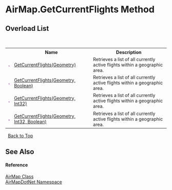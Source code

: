 # AirMap.GetCurrentFlights Method 
 


## Overload List
&nbsp;<table><tr><th></th><th>Name</th><th>Description</th></tr><tr><td>![Public method](media/pubmethod.gif "Public method")</td><td><a href="M_AirMapDotNet_AirMap_GetCurrentFlights">GetCurrentFlights(Geometry)</a></td><td>
Retrieves a list of all currently active flights within a geographic area.</td></tr><tr><td>![Public method](media/pubmethod.gif "Public method")</td><td><a href="M_AirMapDotNet_AirMap_GetCurrentFlights_1">GetCurrentFlights(Geometry, Boolean)</a></td><td>
Retrieves a list of all currently active flights within a geographic area.</td></tr><tr><td>![Public method](media/pubmethod.gif "Public method")</td><td><a href="M_AirMapDotNet_AirMap_GetCurrentFlights_2">GetCurrentFlights(Geometry, Int32)</a></td><td>
Retrieves a list of all currently active flights within a geographic area.</td></tr><tr><td>![Public method](media/pubmethod.gif "Public method")</td><td><a href="M_AirMapDotNet_AirMap_GetCurrentFlights_3">GetCurrentFlights(Geometry, Int32, Boolean)</a></td><td>
Retrieves a list of all currently active flights within a geographic area.</td></tr></table>&nbsp;
<a href="#airmap.getcurrentflights-method">Back to Top</a>

## See Also


#### Reference
<a href="T_AirMapDotNet_AirMap">AirMap Class</a><br /><a href="N_AirMapDotNet">AirMapDotNet Namespace</a><br />